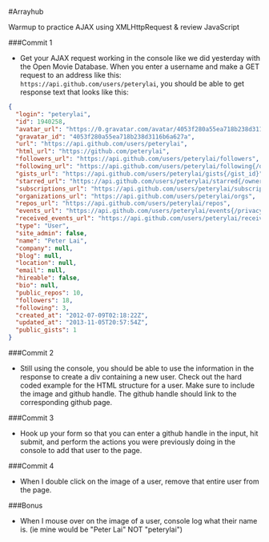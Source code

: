 #Arrayhub

Warmup to practice AJAX using XMLHttpRequest & review JavaScript

###Commit 1

* Get your AJAX request working in the console like we did yesterday with the Open Movie Database. When you enter a username and make a GET request to an address like this: `https://api.github.com/users/peterylai`, you should be able to get response text that looks like this:

```json
{
  "login": "peterylai",
  "id": 1940258,
  "avatar_url": "https://0.gravatar.com/avatar/4053f280a55ea718b238d3116b6a627a?d=https%3A%2F%2Fidenticons.github.com%2Fdb486e14f5d3617c0a08b61015e56d3d.png&r=x",
  "gravatar_id": "4053f280a55ea718b238d3116b6a627a",
  "url": "https://api.github.com/users/peterylai",
  "html_url": "https://github.com/peterylai",
  "followers_url": "https://api.github.com/users/peterylai/followers",
  "following_url": "https://api.github.com/users/peterylai/following{/other_user}",
  "gists_url": "https://api.github.com/users/peterylai/gists{/gist_id}",
  "starred_url": "https://api.github.com/users/peterylai/starred{/owner}{/repo}",
  "subscriptions_url": "https://api.github.com/users/peterylai/subscriptions",
  "organizations_url": "https://api.github.com/users/peterylai/orgs",
  "repos_url": "https://api.github.com/users/peterylai/repos",
  "events_url": "https://api.github.com/users/peterylai/events{/privacy}",
  "received_events_url": "https://api.github.com/users/peterylai/received_events",
  "type": "User",
  "site_admin": false,
  "name": "Peter Lai",
  "company": null,
  "blog": null,
  "location": null,
  "email": null,
  "hireable": false,
  "bio": null,
  "public_repos": 10,
  "followers": 18,
  "following": 3,
  "created_at": "2012-07-09T02:18:22Z",
  "updated_at": "2013-11-05T20:57:54Z",
  "public_gists": 1
}
```

###Commit 2

* Still using the console, you should be able to use the information in the response to create a div containing a new user. Check out the hard coded example for the HTML structure for a user. Make sure to include the image and github handle. The github handle should link to the corresponding github page.

###Commit 3

* Hook up your form so that you can enter a github handle in the input, hit submit, and perform the actions you were previously doing in the console to add that user to the page.

###Commit 4

* When I double click on the image of a user, remove that entire user from the page.

###Bonus

* When I mouse over on the image of a user, console log what their name is. (ie mine would be "Peter Lai" NOT "peterylai")




